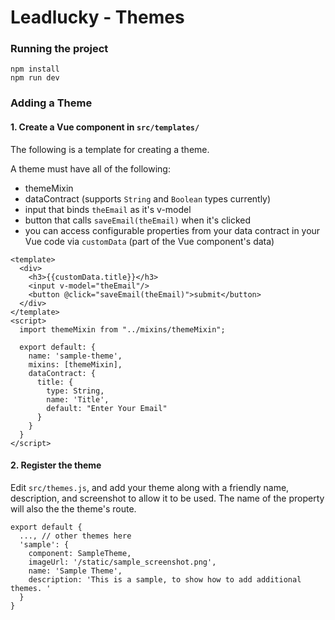 # Leadlucky - Themes

### Running the project

```
npm install
npm run dev
```

### Adding a Theme

#### 1. Create a Vue component in `src/templates/`

The following is a template for creating a theme.

A theme must have all of the following: 

- themeMixin
- dataContract (supports `String` and `Boolean` types currently)
- input that binds `theEmail` as it's v-model
- button that calls `saveEmail(theEmail)` when it's clicked
- you can access configurable properties from your data contract in your Vue code via `customData` (part of the Vue component's data)

```vue
<template>
  <div>
    <h3>{{customData.title}}</h3>
    <input v-model="theEmail"/>
    <button @click="saveEmail(theEmail)">submit</button>
  </div>
</template>
<script>
  import themeMixin from "../mixins/themeMixin";
  
  export default: {
    name: 'sample-theme',
    mixins: [themeMixin],
    dataContract: {
      title: {
        type: String,
        name: 'Title',
        default: "Enter Your Email"
      }
    }
  }
</script>
```

#### 2. Register the theme

Edit `src/themes.js`, and add your theme along with a friendly name, description, and screenshot to allow it to be used. 
The name of the property will also the the theme's route. 
```
export default {
  ..., // other themes here
  'sample': {
    component: SampleTheme,
    imageUrl: '/static/sample_screenshot.png',
    name: 'Sample Theme',
    description: 'This is a sample, to show how to add additional themes. '
  }
}
```
